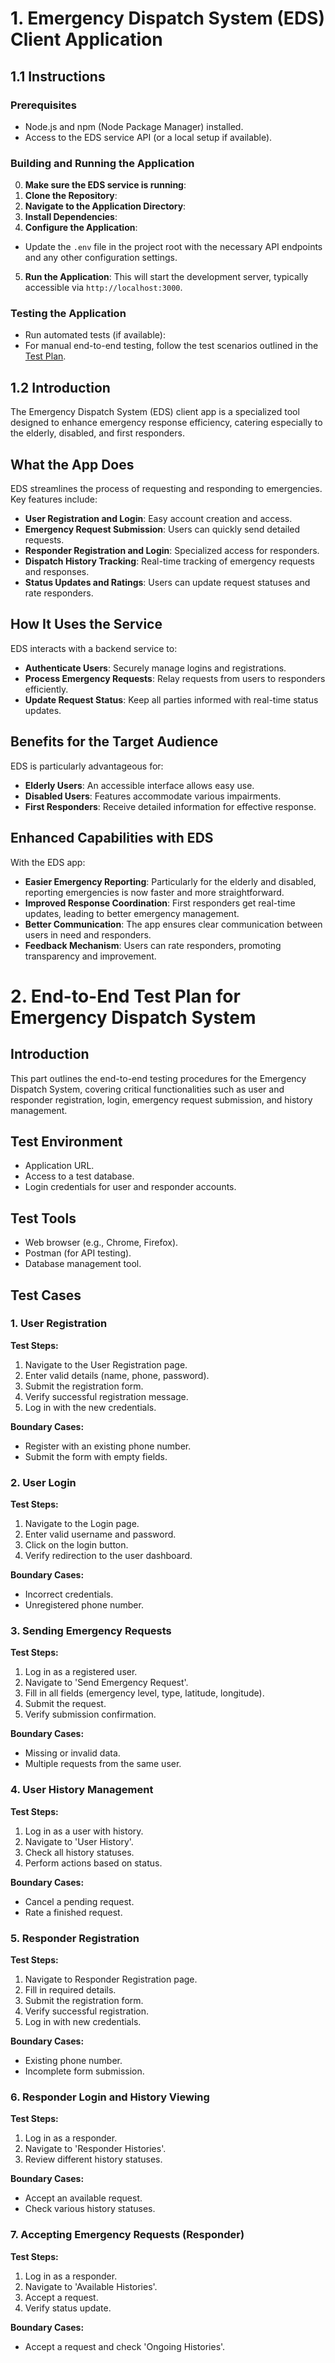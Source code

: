 # 1. Emergency Dispatch System (EDS) Client Application

## 1.1 Instructions

### Prerequisites
- Node.js and npm (Node Package Manager) installed.
- Access to the EDS service API (or a local setup if available).

### Building and Running the Application
0. **Make sure the EDS service is running**:
1. **Clone the Repository**: 
2. **Navigate to the Application Directory**:
3. **Install Dependencies**:
4. **Configure the Application**:
- Update the `.env` file in the project root with the necessary API endpoints and any other configuration settings.
5. **Run the Application**:
This will start the development server, typically accessible via `http://localhost:3000`.

### Testing the Application
- Run automated tests (if available):
- For manual end-to-end testing, follow the test scenarios outlined in the [Test Plan](#2-end-to-end-test-plan-for-emergency-dispatch-system).


## 1.2 Introduction
The Emergency Dispatch System (EDS) client app is a specialized tool designed to enhance emergency response efficiency, catering especially to the elderly, disabled, and first responders.

## What the App Does
EDS streamlines the process of requesting and responding to emergencies. Key features include:

- **User Registration and Login**: Easy account creation and access.
- **Emergency Request Submission**: Users can quickly send detailed requests.
- **Responder Registration and Login**: Specialized access for responders.
- **Dispatch History Tracking**: Real-time tracking of emergency requests and responses.
- **Status Updates and Ratings**: Users can update request statuses and rate responders.

## How It Uses the Service
EDS interacts with a backend service to:

- **Authenticate Users**: Securely manage logins and registrations.
- **Process Emergency Requests**: Relay requests from users to responders efficiently.
- **Update Request Status**: Keep all parties informed with real-time status updates.

## Benefits for the Target Audience
EDS is particularly advantageous for:

- **Elderly Users**: An accessible interface allows easy use.
- **Disabled Users**: Features accommodate various impairments.
- **First Responders**: Receive detailed information for effective response.

## Enhanced Capabilities with EDS
With the EDS app:

- **Easier Emergency Reporting**: Particularly for the elderly and disabled, reporting emergencies is now faster and more straightforward.
- **Improved Response Coordination**: First responders get real-time updates, leading to better emergency management.
- **Better Communication**: The app ensures clear communication between users in need and responders.
- **Feedback Mechanism**: Users can rate responders, promoting transparency and improvement.






# 2. End-to-End Test Plan for Emergency Dispatch System

## Introduction
This part outlines the end-to-end testing procedures for the Emergency Dispatch System, covering critical functionalities such as user and responder registration, login, emergency request submission, and history management.

## Test Environment
- Application URL.
- Access to a test database.
- Login credentials for user and responder accounts.

## Test Tools
- Web browser (e.g., Chrome, Firefox).
- Postman (for API testing).
- Database management tool.

## Test Cases

### 1. User Registration
**Test Steps:**
1. Navigate to the User Registration page.
2. Enter valid details (name, phone, password).
3. Submit the registration form.
4. Verify successful registration message.
5. Log in with the new credentials.

**Boundary Cases:**
- Register with an existing phone number.
- Submit the form with empty fields.

### 2. User Login
**Test Steps:**
1. Navigate to the Login page.
2. Enter valid username and password.
3. Click on the login button.
4. Verify redirection to the user dashboard.

**Boundary Cases:**
- Incorrect credentials.
- Unregistered phone number.

### 3. Sending Emergency Requests
**Test Steps:**
1. Log in as a registered user.
2. Navigate to 'Send Emergency Request'.
3. Fill in all fields (emergency level, type, latitude, longitude).
4. Submit the request.
5. Verify submission confirmation.

**Boundary Cases:**
- Missing or invalid data.
- Multiple requests from the same user.

### 4. User History Management
**Test Steps:**
1. Log in as a user with history.
2. Navigate to 'User History'.
3. Check all history statuses.
4. Perform actions based on status.

**Boundary Cases:**
- Cancel a pending request.
- Rate a finished request.

### 5. Responder Registration
**Test Steps:**
1. Navigate to Responder Registration page.
2. Fill in required details.
3. Submit the registration form.
4. Verify successful registration.
5. Log in with new credentials.

**Boundary Cases:**
- Existing phone number.
- Incomplete form submission.

### 6. Responder Login and History Viewing
**Test Steps:**
1. Log in as a responder.
2. Navigate to 'Responder Histories'.
3. Review different history statuses.

**Boundary Cases:**
- Accept an available request.
- Check various history statuses.

### 7. Accepting Emergency Requests (Responder)
**Test Steps:**
1. Log in as a responder.
2. Navigate to 'Available Histories'.
3. Accept a request.
4. Verify status update.

**Boundary Cases:**
- Accept a request and check 'Ongoing Histories'.


